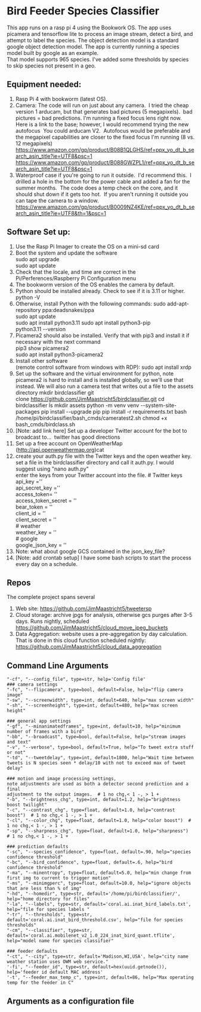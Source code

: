 # Bird Feeder Species Classifier
This app runs on a rasp pi 4 using the Bookwork OS. The app uses picamera and tensorflow lite to process an image stream, 
detect a bird, and attempt to label the species. The object detection model is a standard google object detection model. The app is currently running a species model built by google as an example.  
That model supports 965 species. I've added some thresholds by species to skip species not present in a geo.  

## Equipment needed:
1. Rasp Pi 4 with bookworm (latest OS).
2. Camera: The code will run on just about any camera.  I tried the cheap version 1 arducam, but that generates bad pictures (5 megapixels).  bad pictures = bad predictions. I'm running a fixed focus lens right now.  Here is a link to the base; however, I would recommend trying the new autofocus  You could arducam V2.  Autofocus would be preferable and the megapixel capabilities are closer to the fixed focus I'm running (8 vs. 12 megapixels)  
   https://www.amazon.com/gp/product/B08B1QLGHS/ref=ppx_yo_dt_b_search_asin_title?ie=UTF8&psc=1  
   https://www.amazon.com/gp/product/B088GWZPL1/ref=ppx_yo_dt_b_search_asin_title?ie=UTF8&psc=1  
3. Waterproof case if you're going to run it outside.  I'd recommend this.  I drilled a hole in the bottom for the power cable and added a fan for the summer months.  The code does a temp check on the core, and it should shut down if it gets too hot.  If you aren't running it outside you can tape the camera to a window.  https://www.amazon.com/gp/product/B0009NZ4KE/ref=ppx_yo_dt_b_search_asin_title?ie=UTF8&th=1&psc=1  

## Software Set up:
1. Use the Rasp Pi Imager to create the OS on a mini-sd card  
2. Boot the system and update the software  
     sudo apt upgrade  
     sudo apt update  
3.  Check that the locale, and time are correct in the Pi/Perferences/Raspberry Pi Configuration menu  
4.  The bookworm version of the OS enables the camera by default.  
5. Python should be installed already.  Check to see if it is 3.11 or higher.  
   python -V
6. Otherwise, install Python with the following commands:
   sudo add-apt-repository ppa:deadsnakes/ppa  
   sudo apt update  
   sudo apt install python3.11 
   sudo apt install python3-pip  
   python3.11 --version  
7. Picamera2 should also be installed.  Verify that with pip3 and install it if necessary with the next command  
   pip3 show picamera2  
   sudo apt install python3-picamera2  
8. Install other software  
   (remote control software from windows with RDP): sudo apt install xrdp  
9. Set up the software and the virtual environment for python, note picamera2 is hard to install and is installed globally, so we'll use that instead.  We will also run a camera test that writes out a file to the assets directory
    mkdir birdclassifier 
    git clone https://github.com/JimMaastricht5/birdclassifier.git
    cd birdclassifier
    ls
    mkdir assets
    python -m venv venv --system-site-packages
    pip install --upgrade pip
    pip install -r requirements.txt
    bash /home/pi/birdclassifier/bash_cmds/cameratest2.sh
    chmod +x bash_cmds/birdclass.sh
10. [Note: add link here] Set up a developer Twitter account for the bot to broadcast to...  twitter has good directions  
11. Set up a free account on OpenWeatherMap (http://api.openweathermap.org)cat   
12. create your auth.py file with the Twitter keys and the open weather key.  
    set a file in the birdclassifier directory and call it auth.py. I would suggest using "nano auth.py"  
    enter the keys from your Twitter account into the file. 
   \# Twitter keys  
   api_key =''   
   api_secret_key =''   
   access_token= ''  
   access_token_secret = ''   
   bear_token = ''  
   client_id = ''  
   client_secret = ''  
   \# weather  
   weather_key = ''  
   \# google  
   google_json_key = ''  
13. Note: what about google GCS contained in the json_key_file?  
14. [Note: add crontab setup] I have some bash scripts to start the process every day on a schedule.  


## Repos
The complete project spans several 
1. Web site: https://github.com/JimMaastricht5/tweetersp  
2. Cloud storage: archive jpgs for analysis, otherwise gcs purges after 3-5 days.  Runs nightly, scheduled  https://github.com/JimMaastricht5/cloud_move_jpeg_buckets  
3. Data Aggregation: website uses a pre-aggregation by day calculation.  That is done in this cloud function scheduled nightly: https://github.com/JimMaastricht5/cloud_data_aggregation

## Command Line Arguments
    "-cf", "--config_file", type=str, help='Config file'
    ### camera settings
    "-fc", "--flipcamera", type=bool, default=False, help="flip camera image"
    "-sw", "--screenwidth", type=int, default=640, help="max screen width"
    "-sh", "--screenheight", type=int, default=480, help="max screen height"

    ### general app settings
    "-gf", "--minanimatedframes", type=int, default=10, help="minimum number of frames with a bird"
    "-bb", "--broadcast", type=bool, default=False, help="stream images and text"
    "-v", "--verbose", type=bool, default=True, help="To tweet extra stuff or not"
    "-td", "--tweetdelay", type=int, default=1800, help="Wait time between tweets is N species seen * delay/10 with not to exceed max of tweet delay"

    ### motion and image processing settings,
    note adjustments are used as both a detector second prediction and a final
    adjustment to the output images.  # 1 no chg,< 1 -, > 1 +
    "-b", "--brightness_chg", type=int, default=1.2, help="brightness boost twilight"
    "-c", "--contrast_chg", type=float, default=1.0, help="contrast boost")  # 1 no chg,< 1 -, > 1 +
    "-cl", "--color_chg", type=float, default=1.0, help="color boost")  # 1 no chg,< 1 -, > 1 +
    "-sp", "--sharpness_chg", type=float, default=1.0, help="sharpness")  # 1 no chg,< 1 -, > 1 +

    ### prediction defaults
    "-sc", "--species_confidence", type=float, default=.90, help="species confidence threshold"
    "-bc", "--bird_confidence", type=float, default=.6, help="bird confidence threshold"
    "-ma", "--minentropy", type=float, default=5.0, help="min change from first img to current to trigger motion"
    "-ms", "--minimgperc", type=float, default=10.0, help="ignore objects that are less than % of img"
    "-hd", "--homedir", type=str, default='/home/pi/birdclassifier/', help="home directory for files"
    "-la", "--labels", type=str, default='coral.ai.inat_bird_labels.txt', help="file for species labels "
    "-tr", "--thresholds", type=str, default='coral.ai.inat_bird_threshold.csv', help="file for species thresholds"
    "-cm", "--classifier", type=str, default='coral.ai.mobilenet_v2_1.0_224_inat_bird_quant.tflite', help="model name for species classifier"

    ### feeder defaults
    "-ct", "--city", type=str, default='Madison,WI,USA', help="city name weather station uses OWM web service."
    '-fi', "--feeder_id", type=str, default=hex(uuid.getnode()), help='feeder id default MAC address'
    '-t', "--feeder_max_temp_c", type=int, default=86, help="Max operating temp for the feeder in C" 

## Arguments as a configuration file 

